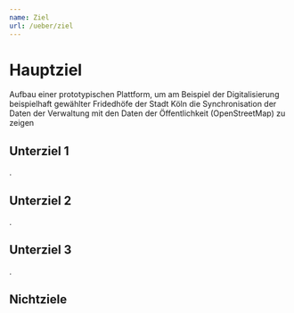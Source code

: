 ```yaml
---
name: Ziel
url: /ueber/ziel
---
```

# Hauptziel

Aufbau einer prototypischen Plattform, um am Beispiel der Digitalisierung beispielhaft gewählter Fridedhöfe der Stadt Köln die Synchronisation der Daten der Verwaltung mit den Daten der Öffentlichkeit (OpenStreetMap) zu zeigen

## Unterziel 1
.

## Unterziel 2
.

## Unterziel 3
.

## Nichtziele
